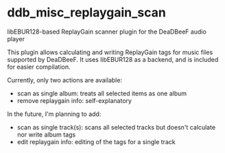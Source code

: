 # ddb_misc_replaygain_scan
libEBUR128-based ReplayGain scanner plugin for the DeaDBeeF audio player

This plugin allows calculating and writing ReplayGain tags for music files supported by DeaDBeeF. 
It uses libEBUR128 as a backend, and is included for easier compilation.

Currently, only two actions are available:

- scan as single album: treats all selected items as one album
- remove replaygain info: self-explanatory

In the future, I'm planning to add:

- scan as single track(s): scans all selected tracks but doesn't calculate nor write album tags
- edit replaygain info: editing of the tags for a single track
